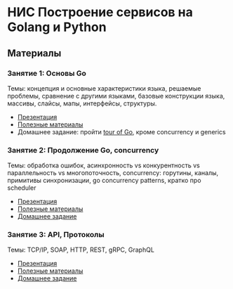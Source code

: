 # НИС Построение сервисов на Golang и Python

## Материалы
### Занятие 1: Основы Go
Темы: концепция и основные характеристики языка, решаемые проблемы, сравнение с другими языками, базовые конструкции языка, массивы, слайсы, мапы, интерфейсы, структуры.  
* [Презентация](https://docs.google.com/presentation/d/1ikFbcWoQrE7Je3kHW3RIEpvAP1cwElM_IV1fqCIkbVg/edit?usp=sharing)
* [Полезные материалы](./materials/lecture1.md)
* Домашнее задание: пройти [tour of Go](https://go.dev/tour/welcome/1), кроме concurrency и generics

### Занятие 2: Продолжение Go, concurrency
Темы: обработка ошибок, асинхронность vs конкурентность vs параллельность vs многопоточность, concurrency: горутины, каналы, примитивы синхронизации, go concurrency patterns, кратко про scheduler
* [Презентация](https://docs.google.com/presentation/d/1e_xCM6JOcFC5n87-sU_yl5rCoX1foQHASNJWqXIZYLY/edit?usp=sharing)
* [Полезные материалы](./materials/lecture2.md)
* [Домашнее задание](./homeworks/hw1/README.md)

### Занятие 3: API, Протоколы
Темы: TCP/IP, SOAP, HTTP, REST, gRPC, GraphQL
* [Презентация](https://docs.google.com/presentation/d/1BtnP6m6C5pz7rfcYV-9K9gSf0hR-57EajhOYKyMdGco/edit?usp=drive_link)
* [Полезные материалы](./materials/lecture3.md)
* [Домашнее задание](./homeworks/hw2/README.md)